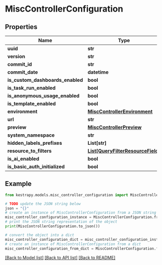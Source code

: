 # MiscControllerConfiguration


## Properties

Name | Type | Description | Notes
------------ | ------------- | ------------- | -------------
**uuid** | **str** |  | [optional] 
**version** | **str** |  | [optional] 
**commit_id** | **str** |  | [optional] 
**commit_date** | **datetime** |  | [optional] 
**is_custom_dashboards_enabled** | **bool** |  | [optional] 
**is_task_run_enabled** | **bool** |  | [optional] 
**is_anonymous_usage_enabled** | **bool** |  | [optional] 
**is_template_enabled** | **bool** |  | [optional] 
**environment** | [**MiscControllerEnvironment**](MiscControllerEnvironment.md) |  | [optional] 
**url** | **str** |  | [optional] 
**preview** | [**MiscControllerPreview**](MiscControllerPreview.md) |  | [optional] 
**system_namespace** | **str** |  | [optional] 
**hidden_labels_prefixes** | **List[str]** |  | [optional] 
**resource_to_filters** | [**List[QueryFilterResourceField]**](QueryFilterResourceField.md) |  | [optional] 
**is_ai_enabled** | **bool** |  | [optional] 
**is_basic_auth_initialized** | **bool** |  | [optional] 

## Example

```python
from kestrapy.models.misc_controller_configuration import MiscControllerConfiguration

# TODO update the JSON string below
json = "{}"
# create an instance of MiscControllerConfiguration from a JSON string
misc_controller_configuration_instance = MiscControllerConfiguration.from_json(json)
# print the JSON string representation of the object
print(MiscControllerConfiguration.to_json())

# convert the object into a dict
misc_controller_configuration_dict = misc_controller_configuration_instance.to_dict()
# create an instance of MiscControllerConfiguration from a dict
misc_controller_configuration_from_dict = MiscControllerConfiguration.from_dict(misc_controller_configuration_dict)
```
[[Back to Model list]](../README.md#documentation-for-models) [[Back to API list]](../README.md#documentation-for-api-endpoints) [[Back to README]](../README.md)


